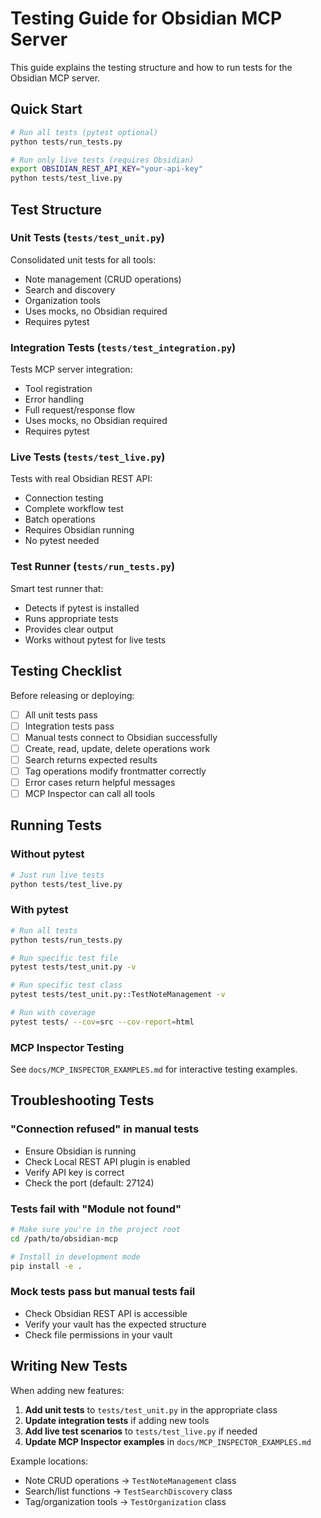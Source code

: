 # Testing Guide for Obsidian MCP Server

This guide explains the testing structure and how to run tests for the Obsidian MCP server.

## Quick Start

```bash
# Run all tests (pytest optional)
python tests/run_tests.py

# Run only live tests (requires Obsidian)
export OBSIDIAN_REST_API_KEY="your-api-key"
python tests/test_live.py
```

## Test Structure

### Unit Tests (`tests/test_unit.py`)
Consolidated unit tests for all tools:
- Note management (CRUD operations)
- Search and discovery
- Organization tools
- Uses mocks, no Obsidian required
- Requires pytest

### Integration Tests (`tests/test_integration.py`)
Tests MCP server integration:
- Tool registration
- Error handling
- Full request/response flow
- Uses mocks, no Obsidian required
- Requires pytest

### Live Tests (`tests/test_live.py`)
Tests with real Obsidian REST API:
- Connection testing
- Complete workflow test
- Batch operations
- Requires Obsidian running
- No pytest needed

### Test Runner (`tests/run_tests.py`)
Smart test runner that:
- Detects if pytest is installed
- Runs appropriate tests
- Provides clear output
- Works without pytest for live tests

## Testing Checklist

Before releasing or deploying:

- [ ] All unit tests pass
- [ ] Integration tests pass
- [ ] Manual tests connect to Obsidian successfully
- [ ] Create, read, update, delete operations work
- [ ] Search returns expected results
- [ ] Tag operations modify frontmatter correctly
- [ ] Error cases return helpful messages
- [ ] MCP Inspector can call all tools

## Running Tests

### Without pytest
```bash
# Just run live tests
python tests/test_live.py
```

### With pytest
```bash
# Run all tests
python tests/run_tests.py

# Run specific test file
pytest tests/test_unit.py -v

# Run specific test class
pytest tests/test_unit.py::TestNoteManagement -v

# Run with coverage
pytest tests/ --cov=src --cov-report=html
```

### MCP Inspector Testing
See `docs/MCP_INSPECTOR_EXAMPLES.md` for interactive testing examples.

## Troubleshooting Tests

### "Connection refused" in manual tests
- Ensure Obsidian is running
- Check Local REST API plugin is enabled
- Verify API key is correct
- Check the port (default: 27124)

### Tests fail with "Module not found"
```bash
# Make sure you're in the project root
cd /path/to/obsidian-mcp

# Install in development mode
pip install -e .
```

### Mock tests pass but manual tests fail
- Check Obsidian REST API is accessible
- Verify your vault has the expected structure
- Check file permissions in your vault

## Writing New Tests

When adding new features:

1. **Add unit tests** to `tests/test_unit.py` in the appropriate class
2. **Update integration tests** if adding new tools
3. **Add live test scenarios** to `tests/test_live.py` if needed
4. **Update MCP Inspector examples** in `docs/MCP_INSPECTOR_EXAMPLES.md`

Example locations:
- Note CRUD operations → `TestNoteManagement` class
- Search/list functions → `TestSearchDiscovery` class  
- Tag/organization tools → `TestOrganization` class